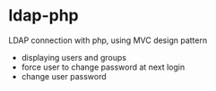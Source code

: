 # ldap-php

LDAP connection with php, using MVC design pattern

- displaying users and groups
- force user to change password at next login
- change user password
